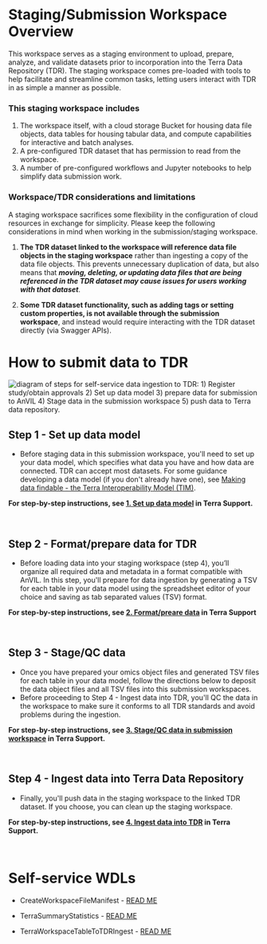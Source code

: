 # Staging/Submission Workspace Overview
This workspace serves as a staging environment to upload, prepare, analyze, and validate datasets prior to incorporation into the Terra Data Repository (TDR). The staging workspace comes pre-loaded with tools to help facilitate and streamline common tasks, letting users interact with TDR in as simple a manner as possible.

### This staging workspace includes
1.  The workspace itself, with a cloud storage Bucket for housing data file objects, data tables for housing tabular data, and compute capabilities for interactive and batch analyses.
2.  A pre-configured TDR dataset that has permission to read from the workspace.
3.  A number of pre-configured workflows and Jupyter notebooks to help simplify data submission work.

### Workspace/TDR considerations and limitations
A staging workspace sacrifices some flexibility in the configuration of cloud resources in exchange for simplicity. Please keep the following considerations in mind when working in the submission/staging workspace.
1. **The TDR dataset linked to the workspace will reference data file objects in the staging workspace** rather than ingesting a copy of the data file objects. This prevents unnecessary duplication of data, but also means that __*moving, deleting, or updating data files that are being referenced in the TDR dataset may cause issues for users working with that dataset*__.

2. **Some TDR dataset functionality, such as adding tags or setting custom properties, is not available through the submission workspace**, and instead would require interacting with the TDR dataset directly (via Swagger APIs).

# How to submit data to TDR

<img src="https://storage.googleapis.com/terra-featured-workspaces/TDR/Self-serve-TDR-data-ingest-flow2.png" alt="diagram of steps for self-service data ingestion to TDR: 1) Register study/obtain approvals 2) Set up data model 3) prepare data for submission to AnVIL 4) Stage data in the submission workspace 5) push data to Terra data repository.">

<br>

## Step 1 - Set up data model
- Before staging data in this submission workspace, you'll need to set up your data model, which specifies what data you have and how data are connected. TDR can accept most datasets. For some guidance developing a data model (if you don't already have one), see <a href="https://support.terra.bio/hc/en-us/articles/360055895111-Making-data-findable-the-Terra-Interoperability-Model-TIM" target="blank">Making data findable - the Terra Interoperability Model (TIM)</a>.       

**For step-by-step instructions, see <a href="https://support.terra.bio/hc/en-us/articles/37538383710235" target="blank">1. Set up data model</a> in Terra Support.**     

<br>

## Step 2 - Format/prepare data for TDR
- Before loading data into your staging workspace (step 4), you’ll organize all required data and metadata in a format compatible with AnVIL. In this step, you'll prepare for data ingestion by generating a TSV for each table in your data model using the spreadsheet editor of your choice and saving as tab separated values (TSV) format.
      
**For step-by-step instructions, see <a href="https://support.terra.bio/hc/en-us/articles/37538583166875" target="blank">2. Format/preare data</a> in Terra Support**     

<br>

## Step 3 - Stage/QC data
- Once you have prepared your omics object files and generated TSV files for each table in your data model, follow the directions below to deposit the data object files and all TSV files into this submission workspaces.
- Before proceeding to Step 4 - Ingest data into TDR, you'll QC the data in the workspace to make sure it conforms to all TDR standards and avoid problems during the ingestion.
      
**For step-by-step instructions, see <a href="https://support.terra.bio/hc/en-us/articles/37539663125659" target="blank">3. Stage/QC data in submission workspace</a> in Terra Support.**     

<br>

## Step 4 - Ingest data into Terra Data Repository
- Finally, you'll push data in the staging workspace to the linked TDR dataset. If you choose, you can clean up the staging workspace.
     
**For step-by-step instructions, see <a href="https://support.terra.bio/hc/en-us/articles/37540115125915" target="blank">4. Ingest data into TDR</a> in Terra Support.**

<br>

# Self-service WDLs
- CreateWorkspaceFileManifest - <a href="https://dockstore.org/workflows/github.com/broadinstitute/ops-terra-utils/CreateWorkspaceFileManifest" target="blank">READ ME</a>
- TerraSummaryStatistics - <a href="https://dockstore.org/workflows/github.com/broadinstitute/ops-terra-utils/TerraSummaryStatistics" target="blank">READ ME</a>

- TerraWorkspaceTableToTDRIngest - <a href="https://dockstore.org/workflows/github.com/broadinstitute/ops-terra-utils/TerraWorkspaceTableToTDRIngest" target="blank">READ ME</a>

